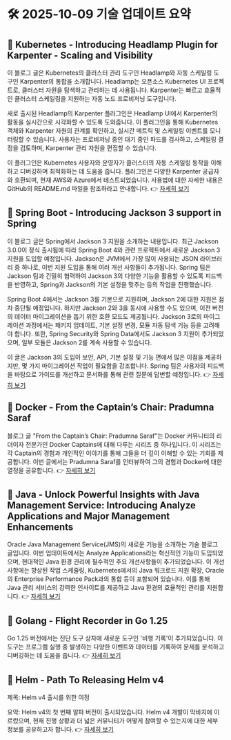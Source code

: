 # 🛠️ 2025-10-09 기술 업데이트 요약

## 🔹 Kubernetes - Introducing Headlamp Plugin for Karpenter - Scaling and Visibility
이 블로그 글은 Kubernetes의 클러스터 관리 도구인 Headlamp와 자동 스케일링 도구인 Karpenter의 통합을 소개합니다. Headlamp는 오픈소스 Kubernetes UI 프로젝트로, 클러스터 자원을 탐색하고 관리하는 데 사용됩니다. Karpenter는 빠르고 효율적인 클러스터 스케일링을 지원하는 자동 노드 프로비저닝 도구입니다.

새로 출시된 Headlamp의 Karpenter 플러그인은 Headlamp UI에서 Karpenter의 활동을 실시간으로 시각화할 수 있도록 도와줍니다. 이 플러그인을 통해 Kubernetes 객체와 Karpenter 자원의 관계를 확인하고, 실시간 메트릭 및 스케일링 이벤트를 모니터링할 수 있습니다. 사용자는 프로비저닝 중인 대기 중인 파드를 검사하고, 스케일링 결정을 검토하며, Karpenter 관리 자원을 편집할 수 있습니다.

이 플러그인은 Kubernetes 사용자와 운영자가 클러스터의 자동 스케일링 동작을 이해하고 디버깅하며 최적화하는 데 도움을 줍니다. 플러그인은 다양한 Karpenter 공급자와 호환되며, 현재 AWS와 Azure에서 테스트되었습니다. 사용법에 대한 자세한 내용은 GitHub의 README.md 파일을 참조하라고 안내합니다.
👉 [자세히 보기](https://kubernetes.io/blog/2025/10/06/introducing-headlamp-plugin-for-karpenter/)

## 🔹 Spring Boot - Introducing Jackson 3 support in Spring
이 블로그 글은 Spring에서 Jackson 3 지원을 소개하는 내용입니다. 최근 Jackson 3.0.0이 정식 출시됨에 따라 Spring Boot 4와 관련 프로젝트에서 새로운 Jackson 3 지원을 도입할 예정입니다. Jackson은 JVM에서 가장 많이 사용되는 JSON 라이브러리 중 하나로, 이번 지원 도입을 통해 여러 개선 사항들이 추가됩니다. Spring 팀은 Jackson 팀과 긴밀히 협력하여 Jackson 3의 다양한 기능을 활용할 수 있도록 피드백을 반영하고, Spring과 Jackson의 기본 설정을 맞추는 등의 작업을 진행했습니다.

Spring Boot 4에서는 Jackson 3를 기본으로 지원하며, Jackson 2에 대한 지원은 점차 중단될 예정입니다. 하지만 Jackson 2와 3을 동시에 사용할 수도 있으며, 이전 버전의 데이터 마이그레이션을 돕기 위한 호환 모드도 제공됩니다. Jackson 3로의 마이그레이션 과정에서는 패키지 업데이트, 기본 설정 변경, 모듈 자동 탐색 기능 등을 고려해야 합니다. 또한, Spring Security와 Spring Data에서도 Jackson 3 지원이 추가되었으며, 일부 모듈은 Jackson 2를 계속 사용할 수 있습니다.

이 글은 Jackson 3의 도입이 보안, API, 기본 설정 및 기능 면에서 많은 이점을 제공하지만, 몇 가지 마이그레이션 작업이 필요함을 강조합니다. Spring 팀은 사용자의 피드백을 바탕으로 가이드를 개선하고 문서화를 통해 관련 질문에 답변할 예정입니다.
👉 [자세히 보기](https://spring.io/blog/2025/10/07/introducing-jackson-3-support-in-spring)

## 🔹 Docker - From the Captain’s Chair: Pradumna Saraf
블로그 글 "From the Captain’s Chair: Pradumna Saraf"는 Docker 커뮤니티의 리더이자 전문가인 Docker Captains에 대해 다루는 시리즈 중 하나입니다. 이 시리즈는 각 Captain의 경험과 개인적인 이야기를 통해 그들을 더 깊이 이해할 수 있는 기회를 제공합니다. 이번 글에서는 Pradumna Saraf를 인터뷰하여 그의 경험과 Docker에 대한 열정을 공유합니다.
👉 [자세히 보기](https://www.docker.com/blog/from-the-captains-chair-pradumna-saraf/)

## 🔹 Java - Unlock Powerful Insights with Java Management Service: Introducing Analyze Applications and Major Management Enhancements
Oracle Java Management Service(JMS)의 새로운 기능을 소개하는 기술 블로그 글입니다. 이번 업데이트에서는 Analyze Applications라는 혁신적인 기능이 도입되었으며, 현대적인 Java 환경 관리에 필수적인 주요 개선사항들이 추가되었습니다. 이 개선사항에는 향상된 작업 스케줄링, Kubernetes에서의 Java 워크로드 지원 확장, Oracle의 Enterprise Performance Pack과의 통합 등이 포함되어 있습니다. 이를 통해 Java 관리 서비스의 강력한 인사이트를 제공하고 Java 환경의 효율적인 관리를 지원합니다.
👉 [자세히 보기](https://inside.java/2025/10/08/jms-analyze-applications/)

## 🔹 Golang - Flight Recorder in Go 1.25
Go 1.25 버전에서는 진단 도구 상자에 새로운 도구인 '비행 기록'이 추가되었습니다. 이 도구는 프로그램 실행 중 발생하는 다양한 이벤트와 데이터를 기록하여 문제를 분석하고 디버깅하는 데 도움을 줍니다.
👉 [자세히 보기](https://go.dev/blog/flight-recorder)

## 🔹 Helm - Path To Releasing Helm v4
제목: Helm v4 출시를 위한 여정

요약: Helm v4의 첫 번째 알파 버전이 출시되었습니다. Helm v4 개발이 막바지에 이르렀으며, 현재 진행 상황과 더 넓은 커뮤니티가 어떻게 참여할 수 있는지에 대한 세부 정보를 공유하고자 합니다.
👉 [자세히 보기](https://helm.sh/blog/path-to-helm-v4/)

